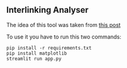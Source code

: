 ## Interlinking Analyser

The idea of this tool was taken from [this post](https://www.danielherediamejias.com/seo-internal-linking-analysis-with-python-and-networkx/)

To use it you have to run this two commands:

    pip install -r requirements.txt
    pip install matplotlib
    streamlit run app.py
